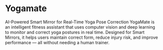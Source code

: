 # Yogamate
AI-Powered Smart Mirror for Real-Time Yoga Pose Correction  YogaMate is an intelligent fitness assistant that uses computer vision and deep learning to monitor and correct yoga postures in real time. Designed for Smart Mirrors, it helps users maintain correct form, reduce injury risk, and improve performance — all without needing a human trainer.
